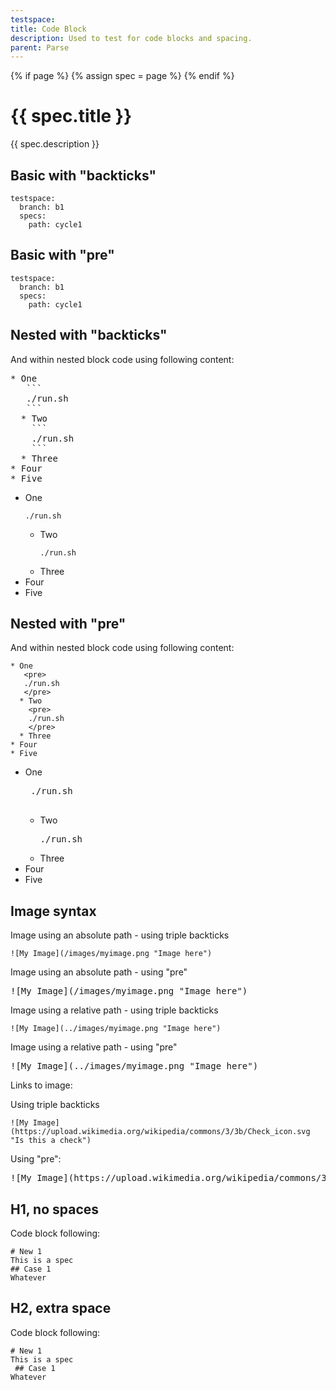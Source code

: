 ```yaml
---
testspace:
title: Code Block
description: Used to test for code blocks and spacing.  
parent: Parse
---
```


{% if page %} {% assign spec = page %} {% endif %}

# {{ spec.title }}
{{ spec.description }}

## Basic with "backticks"

```
testspace:
  branch: b1
  specs:
    path: cycle1
```

## Basic with "pre"

```
testspace:
  branch: b1
  specs:
    path: cycle1
```

## Nested with "backticks"
And within nested block code using following content:

<pre>
* One
   ```
   ./run.sh
   ```
  * Two
    ```
    ./run.sh
    ```
  * Three
* Four
* Five
</pre>


* One
   ```
   ./run.sh
   ```
  * Two
    ```
    ./run.sh
    ```
  * Three
* Four
* Five

## Nested with "pre"
And within nested block code using following content:

```
* One
   <pre>
   ./run.sh
   </pre>
  * Two
    <pre>
    ./run.sh
    </pre>
  * Three
* Four
* Five
```

* One
   <pre>
   ./run.sh
   </pre>
  * Two
    <pre>
    ./run.sh
    </pre>
  * Three
* Four
* Five

## Image syntax
Image using an absolute path - using triple backticks
```
![My Image](/images/myimage.png "Image here")
```

Image using an absolute path - using "pre"

<pre>
![My Image](/images/myimage.png "Image here")
</pre>

Image using a relative path - using triple backticks
```
![My Image](../images/myimage.png "Image here")
```

Image using a relative path - using "pre"
<pre>
![My Image](../images/myimage.png "Image here")
</pre>

Links to image:

Using triple backticks
```
![My Image](https://upload.wikimedia.org/wikipedia/commons/3/3b/Check_icon.svg "Is this a check")
```

Using "pre":
<pre>
![My Image](https://upload.wikimedia.org/wikipedia/commons/3/3b/Check_icon.svg "Is this a check")
</pre>


## H1, no spaces
Code block following:

```
# New 1
This is a spec
## Case 1
Whatever
```

## H2, extra space
Code block following:

```
# New 1
This is a spec
 ## Case 1
Whatever
```